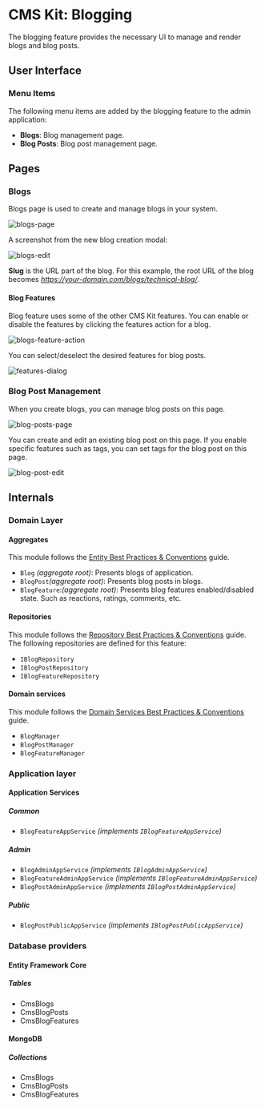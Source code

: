 # CMS Kit: Blogging

The blogging feature provides the necessary UI to manage and render blogs and blog posts.

## User Interface

### Menu Items

The following menu items are added by the blogging feature to the admin application:

* **Blogs**: Blog management page.
* **Blog Posts**: Blog post management page.

## Pages

### Blogs

Blogs page is used to create and manage blogs in your system. 

![blogs-page](../../images/cmskit-module-blogs-page.png)

A screenshot from the new blog creation modal:

![blogs-edit](../../images/cmskit-module-blogs-edit.png)

**Slug** is the URL part of the blog. For this example, the root URL of the blog becomes *https://your-domain.com/blogs/technical-blog/*.

#### Blog Features

Blog feature uses some of the other CMS Kit features. You can enable or disable the features by clicking the features action for a blog.

![blogs-feature-action](../../images/cmskit-module-blogs-feature-action.png)

You can select/deselect the desired features for blog posts. 

![features-dialog](../../images/cmskit-module-features-dialog.png)

### Blog Post Management

When you create blogs, you can manage blog posts on this page.

![blog-posts-page](../../images/cmskit-module-blog-posts-page.png)

You can create and edit an existing blog post on this page. If you enable specific features such as tags, you can set tags for the blog post on this page.

![blog-post-edit](../../images/cmskit-module-blog-post-edit.png)

## Internals

### Domain Layer

#### Aggregates

This module follows the [Entity Best Practices & Conventions](https://docs.abp.io/en/abp/latest/Best-Practices/Entities) guide.

- `Blog` _(aggregate root)_: Presents blogs of application.
- `BlogPost`_(aggregate root)_: Presents blog posts in blogs.
- `BlogFeature`:_(aggregate root)_: Presents blog features enabled/disabled state. Such as reactions, ratings, comments, etc.

#### Repositories

This module follows the [Repository Best Practices & Conventions](https://docs.abp.io/en/abp/latest/Best-Practices/Repositories) guide. The following repositories are defined for this feature:

- `IBlogRepository`
- `IBlogPostRepository`
- `IBlogFeatureRepository`

#### Domain services

This module follows the [Domain Services Best Practices & Conventions](https://docs.abp.io/en/abp/latest/Best-Practices/Domain-Services) guide.

- `BlogManager`
- `BlogPostManager`
- `BlogFeatureManager`

### Application layer

#### Application Services

##### Common

- `BlogFeatureAppService` _(implements `IBlogFeatureAppService`)_

##### Admin

- `BlogAdminAppService` _(implements `IBlogAdminAppService`)_
- `BlogFeatureAdminAppService` _(implements `IBlogFeatureAdminAppService`)_
- `BlogPostAdminAppService` _(implements `IBlogPostAdminAppService`)_

##### Public

- `BlogPostPublicAppService` _(implements `IBlogPostPublicAppService`)_

### Database providers

#### Entity Framework Core

##### Tables

- CmsBlogs
- CmsBlogPosts
- CmsBlogFeatures

#### MongoDB

##### Collections

- CmsBlogs
- CmsBlogPosts
- CmsBlogFeatures